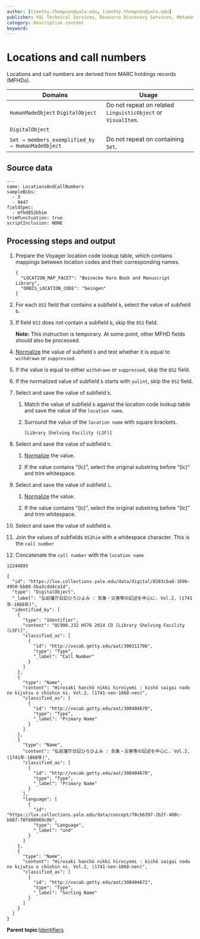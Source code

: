 ```yaml
---
author: [timothy.thompson@yale.edu, timothy.thompson@yale.edu]
publisher: YUL Technical Services, Resource Discovery Services, Metadata Services Unit
category: Descriptive content
keyword: 
---
```


# Locations and call numbers

Locations and call numbers are derived from MARC holdings records \(MFHDs\).

|Domains|Usage|
|-------|-----|
|`HumanMadeObject` `DigitalObject`|Do not repeat on related `LinguisticObject` or `VisualItem`.|
|`DigitalObject`| |
|`Set → members_exemplified_by → HumanMadeObject`|Do not repeat on containing `Set`.|

## Source data

```
---
name: LocationsAndCallNumbers
sampleBibs:
  - 3
  - 9447
fieldSpec:
  - mfhd852bhim
trimPunctuation: true
scriptInclusion: NONE
```

## Processing steps and output

1.  Prepare the Voyager location code lookup table, which contains mappings between location codes and their corresponding names.

    ```
    {
      "LOCATION_MAP_FACET": "Beinecke Rare Book and Manuscript Library",
      "ORBIS_LOCATION_CODE": "beingen"
    }
    ```

2.  For each `852` field that contains a subfield `b`, select the value of subfield `b`.

3.  If field `852` does not contain a subfield `b`, skip the `852` field.

    **Note:** This instruction is temporary. At some point, other MFHD fields should also be processed.

4.  [Normalize](../../glossary/normalization.md) the value of subfield `b` and test whether it is equal to `withdrawn` or `suppressed`.

5.  If the value is equal to either `withdrawn` or `suppressed`, skip the `852` field.

6.  If the normalized value of subfield `b` starts with `yulint`, skip the `852` field.

7.  Select and save the value of subfield `b`.

    1.  Match the value of subfield `b` against the location code lookup table and save the value of the `location name`.

    2.  Surround the value of the `location name` with square brackets.

        `[Library Shelving Facility (LSF)]`

8.  Select and save the value of subfield `h`.

    1.  [Normalize](../../glossary/normalization.md) the value.

    2.  If the value contains “\(lc\)”, select the original substring before “\(lc\)” and trim whitespace.

9.  Select and save the value of subfield `i`.

    1.  [Normalize](../../glossary/normalization.md) the value.

    2.  If the value contains “\(lc\)”, select the original substring before “\(lc\)” and trim whitespace.

10. Select and save the value of subfield `m`.

11. Join the values of subfields `852him` with a whitespace character. This is the `call number`

12. Concatenate the `call number` with the `location name`


`12244893`

```
{
  "id": "https://lux.collections.yale.edu/data/digital/0283cba8-169b-4950-bb88-5ba3cdd4ca1d",
  "type": "DigitalObject",
  "_label": "弘前藩庁日記ひろひよみ : 気象・災害等の記述を中心に. Vol.2, (1741年-1868年)",
  "identified_by": [
    {
      "type": "Identifier",
      "content": "QC990.J32 H576 2014 CD [Library Shelving Facility (LSF)]",
      "classified_as": [
        {
          "id": "http://vocab.getty.edu/aat/300311706",
          "type": "Type",
          "_label": "Call Number"
        }
      ]
    },
    {
      "type": "Name",
      "content": "Hirosaki hanchō nikki hiroiyomi : kishō saigai nado no kijutsu o chūshin ni. Vol.2, (1741-nen-1868-nen)",
      "classified_as": [
        {
          "id": "http://vocab.getty.edu/aat/300404670",
          "type": "Type",
          "_label": "Primary Name"
        }
      ]
    },
    {
      "type": "Name",
      "content": "弘前藩庁日記ひろひよみ : 気象・災害等の記述を中心に. Vol.2, (1741年-1868年)",
      "classified_as": [
        {
          "id": "http://vocab.getty.edu/aat/300404670",
          "type": "Type",
          "_label": "Primary Name"
        }
      ],
      "language": [
        {
          "id": "https://lux.collections.yale.edu/data/concept/70cb6397-2b2f-400c-b887-70fd80969c8b",
          "type": "Language",
          "_label": "und"
        }
      ]
    },
    {
      "type": "Name",
      "content": "Hirosaki hanchō nikki hiroiyomi : kishō saigai nado no kijutsu o chūshin ni. Vol.2, (1741-nen-1868-nen)",
      "classified_as": [
        {
          "id": "http://vocab.getty.edu/aat/300404672",
          "type": "Type",
          "_label": "Sorting Name"
        }
      ]
    }
  ]
}
```

**Parent topic:**[Identifiers](../../concepts/identifiers.md)

